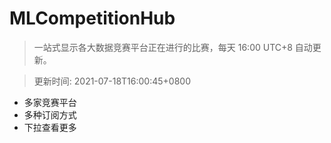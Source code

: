# MLCompetitionHub

> 一站式显示各大数据竞赛平台正在进行的比赛，每天 16:00 UTC+8 自动更新。
  
> 更新时间: 2021-07-18T16:00:45+0800 

* 多家竞赛平台
* 多种订阅方式
* 下拉查看更多